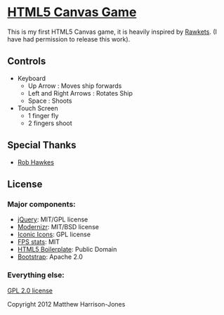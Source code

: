 # [HTML5 Canvas Game](http://labs.matthojo.co.uk/canvasGame/)

This is my first HTML5 Canvas game, it is heavily inspired by [Rawkets](http://rawkets.com). (I have had permission to release this work).


## Controls

* Keyboard
	* Up Arrow : Moves ship forwards
	* Left and Right Arrows : Rotates Ship
	* Space : Shoots
* Touch Screen
	* 1 finger fly
	* 2 fingers shoot


## Special Thanks

* [Rob Hawkes](http://rawkes.com/)


## License

### Major components:

* [jQuery](http://jquery.com/): MIT/GPL license
* [Modernizr](http://www.modernizr.com/): MIT/BSD license
* [Iconic Icons](https://github.com/somerandomdude/Iconic): GPL license
* [FPS stats](https://github.com/mrdoob/stats.js): MIT
* [HTML5 Boilerplate](http://html5boilerplate.com/): Public Domain
* [Bootstrap](http://twitter.github.com/bootstrap/): Apache 2.0

### Everything else:
[GPL 2.0 license](http://www.opensource.org/licenses/gpl-2.0.php)

Copyright 2012 Matthew Harrison-Jones
